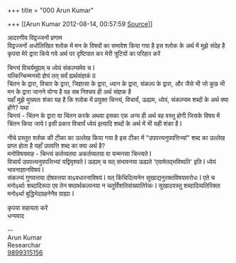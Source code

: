+++
title = "000 Arun Kumar"

+++
[[Arun Kumar	2012-08-14, 00:57:59 [Source](https://groups.google.com/g/bvparishat/c/q_ae58TteHU)]]



आदरणीय विद्वज्जनों प्रणाम  
विद्वज्जनों अधोलिखित श्लोक में मन के विषयों का समावेश किया गया है इस श्लोक के अर्थ में मुझे संदेह है कृपया मेरे द्वारा किये गये अर्थ पर दृष्टिपात कर मेरी त्रुटियों का परिहार करें  
  
चिन्त्यं विचर्यमूह्यम् च ध्येयं संकल्प्यमेव च I  
यत्किन्चिन्मनसो ज्ञेयं तत् सर्वं ह्यर्थसंज्ञकं II  
चिंतन के द्वारा, विचार के द्वारा, जिज्ञासा के द्वारा, ध्यान के द्वारा, संकल्प के द्वारा, और जैसे भी जो कुछ भी मन के द्वारा जानने योग्य है वह सब निश्चय ही अर्थ संज्ञक है  
यहाँ मुझे मुख्यतः शंका यह है कि श्लोक में प्रयुक्त चिन्त्यं, विचार्यं, ऊह्यम, ध्येयं, संकल्प्यम शब्दों के अर्थ क्या होंगे? यथा  
चिन्त्यं - चिंतन के द्वारा या चिंतन करके अथवा इसका एक अन्य ही अर्थ वह वस्तु होगी जिसके विषय में चिंतन किया जाये I इसी प्रकार विचार्यं ध्येयं इत्यादि शब्दों के अर्थ में भी यही शंका है I  
  
नीचे प्रस्तुत श्लोक की टीका का उल्लेख किया गया है इस टीका में "उपपत्त्यनुपपत्तिभ्यां" शब्द का उल्लेख प्राप्त होता है यहाँ उपपत्ति शब्द का क्या अर्थ है?  
मनोविषयमाह - चिन्त्यं कर्तव्यतया अकर्तव्यतया वा यन्मनसा चिन्त्यते I  
विचार्यं उपपत्त्यनुपपत्तिभ्यां यद्विमृश्यते I ऊह्यम् च यत् संभावनया ऊह्यते 'एवामेतद्भविष्यति' इति I ध्येयं भावनाज्ञानविषयं I  
संकल्प्यं गुणवत्तया दोषवत्तया वाsवधारनाविषयं I यत् किंचिदित्यनेन सुखाद्यनुरक्तविषयावरोधः I एते च मनोsर्थाः शब्दादिरूपा एव तेन षष्ठार्थकल्पनया न चतुर्विंशतिसंख्यातिरेकः I सुखादयस्तु शब्दादिव्यतिरिक्ता मनोsर्था बुद्धिभेदग्रहनेनैव ग्राह्याः I  
  
कृपया सहायता करें  
धन्यवाद  
  
  
--  
Arun Kumar  
Researchar  
[9899315156](tel:(989)%20931-5156)  

